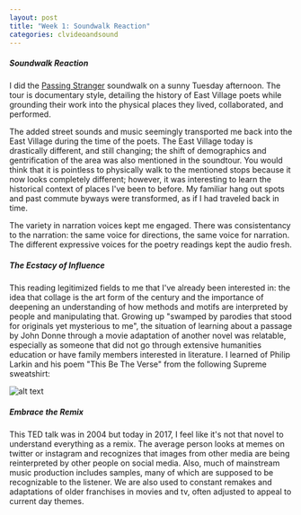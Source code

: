 ```yaml
---
layout: post
title: "Week 1: Soundwalk Reaction"
categories: clvideoandsound
---
```


##### Soundwalk Reaction #####
I did the [Passing Stranger](http://eastvillagepoetrywalk.org/) soundwalk on a sunny Tuesday afternoon. The tour is documentary style, detailing the history of East Village poets while grounding their work into the physical places they lived, collaborated, and performed. 

The added street sounds and music seemingly transported me back into the East Village during the time of the poets. The East Village today is drastically different, and still changing; the shift of demographics and gentrification of the area was also mentioned in the soundtour. You would think that it is pointless to physically walk to the mentioned stops because it now looks completely different; however, it was interesting to learn the historical context of places I've been to before. My familiar hang out spots and past commute byways were transformed, as if I had traveled back in time. 

The variety in narration voices kept me engaged. There was consistentancy to the narration: the same voice for directions, the same voice for narration. The different expressive voices for the poetry readings kept the audio fresh.

##### The Ecstacy of Influence #####
This reading legitimized fields to me that I've already been interested in: the idea that collage is the art form of the century and the importance of deepening an understanding of how methods and motifs are interpreted by people and manipulating that. Growing up "swamped by parodies that stood for originals yet mysterious to me", the situation of learning about a passage by John Donne through a movie adaptation of another novel was relatable, especially as someone that did not go through extensive humanities education or have family members interested in literature. I learned of Philip Larkin and his poem "This Be The Verse" from the following Supreme sweatshirt:

![alt text](https://raw.githubusercontent.com/jirrian/jirrian.github.io/master/images/clsvideoandsound/http-%252F%252Fhypebeast.com%252Fimage%252F2016%252F08%252Fphilip-larkin-supreme-2.jpg)

##### Embrace the Remix #####
This TED talk was in 2004 but today in 2017, I feel like it's not that novel to understand everything as a remix. The average person looks at memes on twitter or instagram and recognizes that images from other media are being reinterpreted by other people on social media. Also, much of mainstream music production includes samples, many of which are supposed to be recognizable to the listener. We are also used to constant remakes and adaptations of older franchises in movies and tv, often adjusted to appeal to current day themes.

